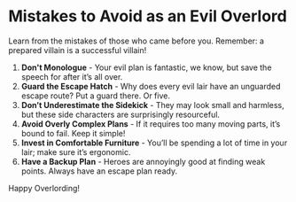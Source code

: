 <!--
SPDX-FileCopyrightText: 2024 Evil Overlord Inc.

SPDX-License-Identifier: WTFPL
-->

# Mistakes to Avoid as an Evil Overlord

Learn from the mistakes of those who came before you. Remember: a prepared villain is a successful villain!

1. **Don't Monologue** - Your evil plan is fantastic, we know, but save the speech for after it’s all over.
2. **Guard the Escape Hatch** - Why does every evil lair have an unguarded escape route? Put a guard there. Or five.
3. **Don’t Underestimate the Sidekick** - They may look small and harmless, but these side characters are surprisingly resourceful.
4. **Avoid Overly Complex Plans** - If it requires too many moving parts, it’s bound to fail. Keep it simple!
5. **Invest in Comfortable Furniture** - You’ll be spending a lot of time in your lair; make sure it’s ergonomic.
6. **Have a Backup Plan** - Heroes are annoyingly good at finding weak points. Always have an escape plan ready.

Happy Overlording!
